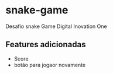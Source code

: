 # snake-game

Desafio snake Game Digital Inovation One

## Features adicionadas

- Score
- botão para jogaor novamente
